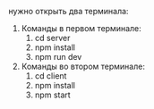 нужно открыть два терминала:
1) Команды в первом терминале:
    1. cd server
    2. npm install
    3. npm run dev
2) Команды во втором терминале:
    1. cd client
    2. npm install
    3. npm start
